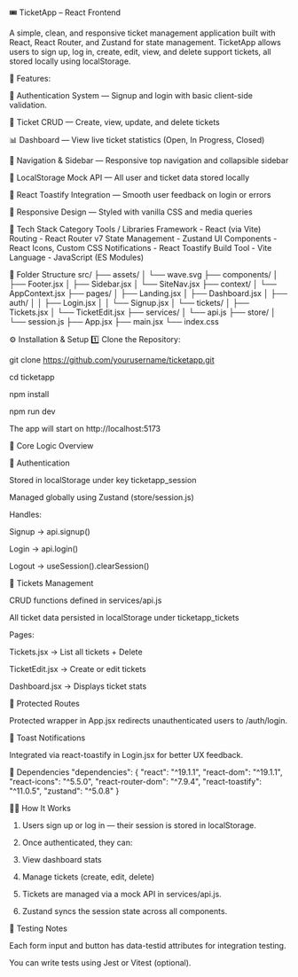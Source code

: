 🎟️ TicketApp – React Frontend

A simple, clean, and responsive ticket management application built with React, React Router, and Zustand for state management.
TicketApp allows users to sign up, log in, create, edit, view, and delete support tickets, all stored locally using localStorage.

🚀 Features:

🔐 Authentication System — Signup and login with basic client-side validation.

🧾 Ticket CRUD — Create, view, update, and delete tickets

📊 Dashboard — View live ticket statistics (Open, In Progress, Closed)

🧭 Navigation & Sidebar — Responsive top navigation and collapsible sidebar

💾 LocalStorage Mock API — All user and ticket data stored locally

💬 React Toastify Integration — Smooth user feedback on login or errors

🎨 Responsive Design — Styled with vanilla CSS and media queries

🧱 Tech Stack
Category Tools / Libraries
Framework - React (via Vite)
Routing - React Router v7
State Management - Zustand
UI Components - React Icons, Custom CSS
Notifications - React Toastify
Build Tool - Vite
Language - JavaScript (ES Modules)

📂 Folder Structure
src/
├── assets/
│ └── wave.svg
├── components/
│ ├── Footer.jsx
│ ├── Sidebar.jsx
│ └── SiteNav.jsx
├── context/
│ └── AppContext.jsx
├── pages/
│ ├── Landing.jsx
│ ├── Dashboard.jsx
│ ├── auth/
│ │ ├── Login.jsx
│ │ └── Signup.jsx
│ └── tickets/
│ ├── Tickets.jsx
│ └── TicketEdit.jsx
├── services/
│ └── api.js
├── store/
│ └── session.js
├── App.jsx
├── main.jsx
└── index.css

⚙️ Installation & Setup
1️⃣ Clone the Repository:

git clone https://github.com/yourusername/ticketapp.git

cd ticketapp

npm install

npm run dev

The app will start on http://localhost:5173

🧠 Core Logic Overview

🔸 Authentication

Stored in localStorage under key ticketapp_session

Managed globally using Zustand (store/session.js)

Handles:

Signup → api.signup()

Login → api.login()

Logout → useSession().clearSession()

🔸 Tickets Management

CRUD functions defined in services/api.js

All ticket data persisted in localStorage under ticketapp_tickets

Pages:

Tickets.jsx → List all tickets + Delete

TicketEdit.jsx → Create or edit tickets

Dashboard.jsx → Displays ticket stats

🔸 Protected Routes

Protected wrapper in App.jsx redirects unauthenticated users to /auth/login.

🔸 Toast Notifications

Integrated via react-toastify in Login.jsx for better UX feedback.

🧰 Dependencies
"dependencies": {
"react": "^19.1.1",
"react-dom": "^19.1.1",
"react-icons": "^5.5.0",
"react-router-dom": "^7.9.4",
"react-toastify": "^11.0.5",
"zustand": "^5.0.8"
}

🧑‍💻 How It Works

1. Users sign up or log in — their session is stored in localStorage.

2. Once authenticated, they can:

3. View dashboard stats

4. Manage tickets (create, edit, delete)

5. Tickets are managed via a mock API in services/api.js.

6. Zustand syncs the session state across all components.

🧪 Testing Notes

Each form input and button has data-testid attributes for integration testing.

You can write tests using Jest or Vitest (optional).
